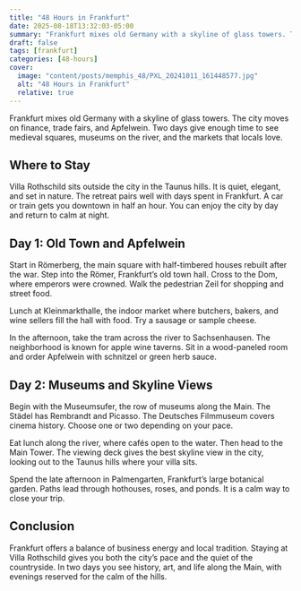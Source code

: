 ```yaml
---
title: "48 Hours in Frankfurt"
date: 2025-08-18T13:32:03-05:00
summary: "Frankfurt mixes old Germany with a skyline of glass towers. The city moves on finance, trade fairs, and Apfelwein. Two days give enough time to see medieval squares, museums on the river, and the markets that locals love."
draft: false
tags: [frankfurt]
categories: [48-hours]
cover:
  image: "content/posts/memphis_48/PXL_20241011_161448577.jpg"
  alt: "48 Hours in Frankfurt"
  relative: true
---
```


Frankfurt mixes old Germany with a skyline of glass towers. The city moves on finance, trade fairs, and Apfelwein. Two days give enough time to see medieval squares, museums on the river, and the markets that locals love.

## Where to Stay

Villa Rothschild sits outside the city in the Taunus hills. It is quiet, elegant, and set in nature. The retreat pairs well with days spent in Frankfurt. A car or train gets you downtown in half an hour. You can enjoy the city by day and return to calm at night.

## Day 1: Old Town and Apfelwein

Start in Römerberg, the main square with half-timbered houses rebuilt after the war. Step into the Römer, Frankfurt’s old town hall. Cross to the Dom, where emperors were crowned. Walk the pedestrian Zeil for shopping and street food.

Lunch at Kleinmarkthalle, the indoor market where butchers, bakers, and wine sellers fill the hall with food. Try a sausage or sample cheese.

In the afternoon, take the tram across the river to Sachsenhausen. The neighborhood is known for apple wine taverns. Sit in a wood-paneled room and order Apfelwein with schnitzel or green herb sauce.

## Day 2: Museums and Skyline Views

Begin with the Museumsufer, the row of museums along the Main. The Städel has Rembrandt and Picasso. The Deutsches Filmmuseum covers cinema history. Choose one or two depending on your pace.

Eat lunch along the river, where cafés open to the water. Then head to the Main Tower. The viewing deck gives the best skyline view in the city, looking out to the Taunus hills where your villa sits.

Spend the late afternoon in Palmengarten, Frankfurt’s large botanical garden. Paths lead through hothouses, roses, and ponds. It is a calm way to close your trip.

## Conclusion

Frankfurt offers a balance of business energy and local tradition. Staying at Villa Rothschild gives you both the city’s pace and the quiet of the countryside. In two days you see history, art, and life along the Main, with evenings reserved for the calm of the hills.

